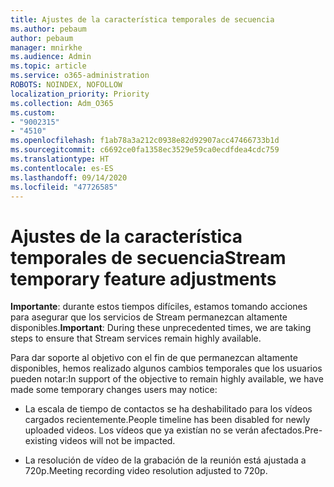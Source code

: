 ```yaml
---
title: Ajustes de la característica temporales de secuencia
ms.author: pebaum
author: pebaum
manager: mnirkhe
ms.audience: Admin
ms.topic: article
ms.service: o365-administration
ROBOTS: NOINDEX, NOFOLLOW
localization_priority: Priority
ms.collection: Adm_O365
ms.custom:
- "9002315"
- "4510"
ms.openlocfilehash: f1ab78a3a212c0938e82d92907acc47466733b1d
ms.sourcegitcommit: c6692ce0fa1358ec3529e59ca0ecdfdea4cdc759
ms.translationtype: HT
ms.contentlocale: es-ES
ms.lasthandoff: 09/14/2020
ms.locfileid: "47726585"
---
```

# <a name="stream-temporary-feature-adjustments"></a><span data-ttu-id="09bcb-102">Ajustes de la característica temporales de secuencia</span><span class="sxs-lookup"><span data-stu-id="09bcb-102">Stream temporary feature adjustments</span></span>

<span data-ttu-id="09bcb-103">**Importante**: durante estos tiempos difíciles, estamos tomando acciones para asegurar que los servicios de Stream permanezcan altamente disponibles.</span><span class="sxs-lookup"><span data-stu-id="09bcb-103">**Important**: During these unprecedented times, we are taking steps to ensure that Stream services remain highly available.</span></span>

<span data-ttu-id="09bcb-104">Para dar soporte al objetivo con el fin de que permanezcan altamente disponibles, hemos realizado algunos cambios temporales que los usuarios pueden notar:</span><span class="sxs-lookup"><span data-stu-id="09bcb-104">In support of the objective to remain highly available, we have made some temporary changes users may notice:</span></span> 

- <span data-ttu-id="09bcb-105">La escala de tiempo de contactos se ha deshabilitado para los vídeos cargados recientemente.</span><span class="sxs-lookup"><span data-stu-id="09bcb-105">People timeline has been disabled for newly uploaded videos.</span></span> <span data-ttu-id="09bcb-106">Los vídeos que ya existían no se verán afectados.</span><span class="sxs-lookup"><span data-stu-id="09bcb-106">Pre-existing videos will not be impacted.</span></span>

- <span data-ttu-id="09bcb-107">La resolución de vídeo de la grabación de la reunión está ajustada a 720p.</span><span class="sxs-lookup"><span data-stu-id="09bcb-107">Meeting recording video resolution adjusted to 720p.</span></span>
